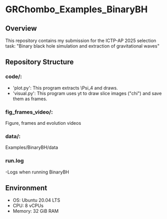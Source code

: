 # GRChombo_Examples_BinaryBH
## Overview
This repository contains my submission for the ICTP-AP 2025 selection task: "Binary black hole simulation and extraction of gravitational waves"

## Repository Structure
### code/:
 - 'plot.py': This program extracts \Psi_4 and draws.
- 'visual.py': This program uses yt to draw slice images ("chi") and save them as frames.
 
### fig_frames_video/:
Figure, frames and evolution videos

### data/:
Examples/BinaryBH/data
 
### run.log
 -Logs when running BinaryBH

## Environment
- OS: Ubuntu 20.04 LTS
- CPU: 8 vCPUs
- Memory: 32 GiB RAM
